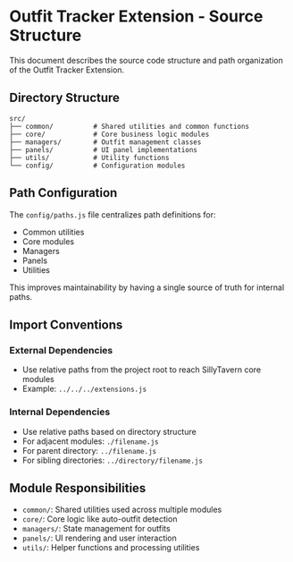 # Outfit Tracker Extension - Source Structure

This document describes the source code structure and path organization of the Outfit Tracker Extension.

## Directory Structure

```
src/
├── common/          # Shared utilities and common functions
├── core/            # Core business logic modules
├── managers/        # Outfit management classes
├── panels/          # UI panel implementations
├── utils/           # Utility functions
└── config/          # Configuration modules
```

## Path Configuration

The `config/paths.js` file centralizes path definitions for:
- Common utilities
- Core modules
- Managers
- Panels
- Utilities

This improves maintainability by having a single source of truth for internal paths.

## Import Conventions

### External Dependencies
- Use relative paths from the project root to reach SillyTavern core modules
- Example: `../../../extensions.js`

### Internal Dependencies
- Use relative paths based on directory structure
- For adjacent modules: `./filename.js`
- For parent directory: `../filename.js`
- For sibling directories: `../directory/filename.js`

## Module Responsibilities

- `common/`: Shared utilities used across multiple modules
- `core/`: Core logic like auto-outfit detection
- `managers/`: State management for outfits
- `panels/`: UI rendering and user interaction
- `utils/`: Helper functions and processing utilities